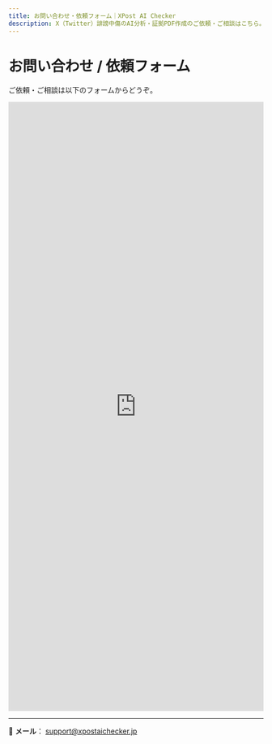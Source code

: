 ```yaml
---
title: お問い合わせ・依頼フォーム｜XPost AI Checker
description: X（Twitter）誹謗中傷のAI分析・証拠PDF作成のご依頼・ご相談はこちら。Googleフォームまたはメールで受付。
---
```

# お問い合わせ / 依頼フォーム

ご依頼・ご相談は以下のフォームからどうぞ。

<iframe src="https://docs.google.com/forms/d/e/1FAIpQLSc0SEgMsh9yoKHw1Y4PBJgEC1oiF_PP7rGt0bf8cvwsoNeW5Q/viewform?usp=header"
        width="100%" height="1200" frameborder="0" marginheight="0" marginwidth="0">
読み込み中…
</iframe>

---

📩 **メール**： support@xpostaichecker.jp
